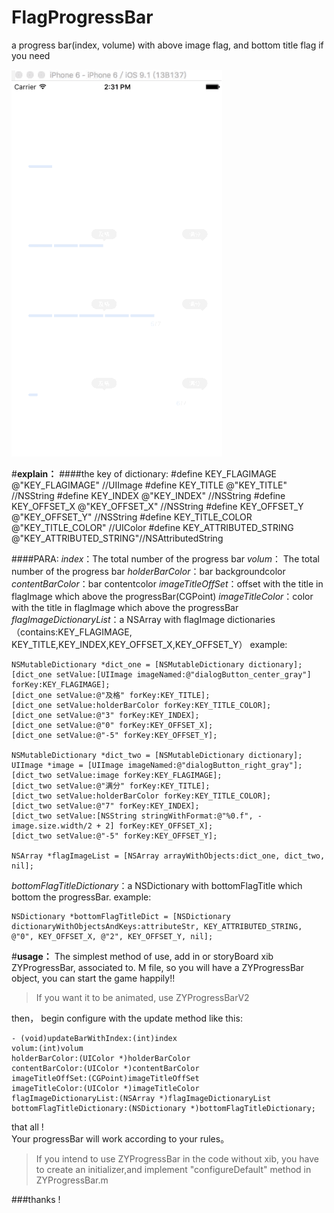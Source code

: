 # FlagProgressBar
a progress bar(index, volume) with above image flag, and bottom title flag if you need


![Alt Text](https://raw.githubusercontent.com/liuzhiyi1992/FlagProgressBar/master/FlagProgressBar/image/display_two.gif)





#**explain：**
####the key of dictionary:
\#define KEY_FLAGIMAGE       @"KEY_FLAGIMAGE"          //UIImage
\#define KEY_TITLE           @"KEY_TITLE"                			//NSString
\#define KEY_INDEX           @"KEY_INDEX"                			//NSString
\#define KEY_OFFSET_X        @"KEY_OFFSET_X"            		//NSString
\#define KEY_OFFSET_Y        @"KEY_OFFSET_Y"             	//NSString
\#define KEY_TITLE_COLOR     @"KEY_TITLE_COLOR"       //UIColor
\#define KEY_ATTRIBUTED_STRING   @"KEY_ATTRIBUTED_STRING"//NSAttributedString

####PARA:
*index*：The total number of the progress bar
*volum*： The total number of the progress bar
*holderBarColor*：bar backgroundcolor
*contentBarColor*：bar contentcolor
*imageTitleOffSet*：offset with the title in flagImage which above the progressBar(CGPoint)
*imageTitleColor*：color with the title in flagImage which above the progressBar
*flagImageDictionaryList*：a NSArray with flagImage dictionaries（contains:KEY_FLAGIMAGE, KEY_TITLE,KEY_INDEX,KEY_OFFSET_X,KEY_OFFSET_Y） example:
```
NSMutableDictionary *dict_one = [NSMutableDictionary dictionary];
[dict_one setValue:[UIImage imageNamed:@"dialogButton_center_gray"] forKey:KEY_FLAGIMAGE];
[dict_one setValue:@"及格" forKey:KEY_TITLE];
[dict_one setValue:holderBarColor forKey:KEY_TITLE_COLOR];
[dict_one setValue:@"3" forKey:KEY_INDEX];
[dict_one setValue:@"0" forKey:KEY_OFFSET_X];
[dict_one setValue:@"-5" forKey:KEY_OFFSET_Y];

NSMutableDictionary *dict_two = [NSMutableDictionary dictionary];
UIImage *image = [UIImage imageNamed:@"dialogButton_right_gray"];
[dict_two setValue:image forKey:KEY_FLAGIMAGE];
[dict_two setValue:@"满分" forKey:KEY_TITLE];
[dict_two setValue:holderBarColor forKey:KEY_TITLE_COLOR];
[dict_two setValue:@"7" forKey:KEY_INDEX];
[dict_two setValue:[NSString stringWithFormat:@"%0.f", -image.size.width/2 + 2] forKey:KEY_OFFSET_X];
[dict_two setValue:@"-5" forKey:KEY_OFFSET_Y];

NSArray *flagImageList = [NSArray arrayWithObjects:dict_one, dict_two, nil];
```

*bottomFlagTitleDictionary*：a NSDictionary with bottomFlagTitle which bottom the progressBar. example:

```
NSDictionary *bottomFlagTitleDict = [NSDictionary dictionaryWithObjectsAndKeys:attributeStr, KEY_ATTRIBUTED_STRING, @"0", KEY_OFFSET_X, @"2", KEY_OFFSET_Y, nil];
```




#**usage：**
The simplest method of use, add in or storyBoard xib ZYProgressBar, associated to. M file, so you will have a ZYProgressBar object, you can start the game happily!!
>If you want it to be animated, use ZYProgressBarV2


then， begin configure with the update method like this:

```
- (void)updateBarWithIndex:(int)index
volum:(int)volum
holderBarColor:(UIColor *)holderBarColor
contentBarColor:(UIColor *)contentBarColor
imageTitleOffSet:(CGPoint)imageTitleOffSet
imageTitleColor:(UIColor *)imageTitleColor
flagImageDictionaryList:(NSArray *)flagImageDictionaryList
bottomFlagTitleDictionary:(NSDictionary *)bottomFlagTitleDictionary;
```

that all !  
Your progressBar will work according to your rules。
> If you intend to use ZYProgressBar in the code without xib, you have to create an initializer,and implement "configureDefault" method in ZYProgressBar.m

###thanks ! 